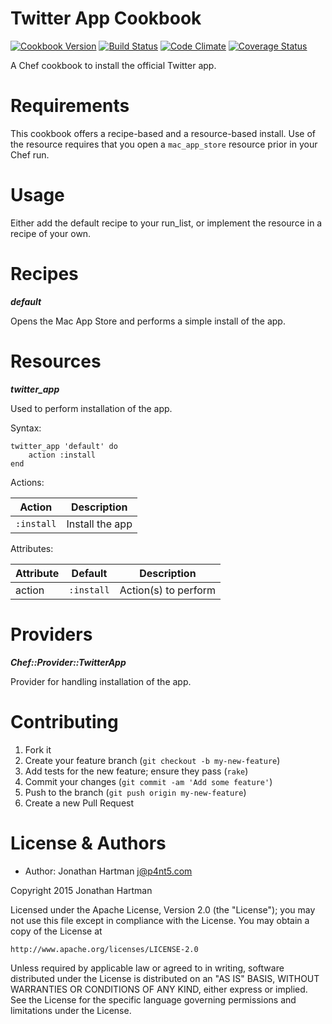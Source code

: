 Twitter App Cookbook
====================
[![Cookbook Version](https://img.shields.io/cookbook/v/twitter-app.svg)][cookbook]
[![Build Status](https://img.shields.io/travis/RoboticCheese/twitter-app-chef.svg)][travis]
[![Code Climate](https://img.shields.io/codeclimate/github/RoboticCheese/twitter-app-chef.svg)][codeclimate]
[![Coverage Status](https://img.shields.io/coveralls/RoboticCheese/twitter-app-chef.svg)][coveralls]

[cookbook]: https://supermarket.chef.io/cookbooks/twitter-app
[travis]: https://travis-ci.org/RoboticCheese/twitter-app-chef
[codeclimate]: https://codeclimate.com/github/RoboticCheese/twitter-app-chef
[coveralls]: https://coveralls.io/r/RoboticCheese/twitter-app-chef

A Chef cookbook to install the official Twitter app.

Requirements
============

This cookbook offers a recipe-based and a resource-based install. Use of the
resource requires that you open a `mac_app_store` resource prior in your Chef
run.

Usage
=====

Either add the default recipe to your run_list, or implement the resource in
a recipe of your own.

Recipes
=======

***default***

Opens the Mac App Store and performs a simple install of the app.

Resources
=========

***twitter_app***

Used to perform installation of the app.

Syntax:

    twitter_app 'default' do
        action :install
    end

Actions:

| Action     | Description     |
|------------|-----------------|
| `:install` | Install the app |

Attributes:

| Attribute  | Default        | Description          |
|------------|----------------|----------------------|
| action     | `:install`     | Action(s) to perform |

Providers
=========

***Chef::Provider::TwitterApp***

Provider for handling installation of the app.

Contributing
============

1. Fork it
2. Create your feature branch (`git checkout -b my-new-feature`)
3. Add tests for the new feature; ensure they pass (`rake`)
4. Commit your changes (`git commit -am 'Add some feature'`)
5. Push to the branch (`git push origin my-new-feature`)
6. Create a new Pull Request

License & Authors
=================
- Author: Jonathan Hartman <j@p4nt5.com>

Copyright 2015 Jonathan Hartman

Licensed under the Apache License, Version 2.0 (the "License");
you may not use this file except in compliance with the License.
You may obtain a copy of the License at

    http://www.apache.org/licenses/LICENSE-2.0

Unless required by applicable law or agreed to in writing, software
distributed under the License is distributed on an "AS IS" BASIS,
WITHOUT WARRANTIES OR CONDITIONS OF ANY KIND, either express or implied.
See the License for the specific language governing permissions and
limitations under the License.
